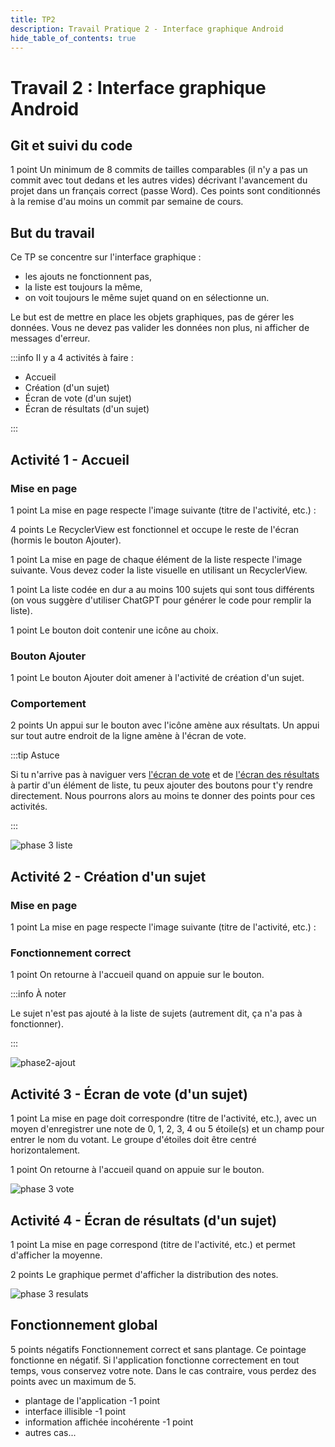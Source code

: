 ```yaml
---
title: TP2
description: Travail Pratique 2 - Interface graphique Android
hide_table_of_contents: true
---
```


# Travail 2 : Interface graphique Android

<Row>

<Column>

## Git et suivi du code

<Highlight color="tip">1 point</Highlight>
Un minimum de 8 commits de tailles comparables (il n'y a pas un commit avec tout dedans et les autres vides)
décrivant l'avancement du projet dans un français correct (passe Word).
Ces points sont conditionnés à la remise d'au moins un commit par semaine de cours.

</Column>

<Column>

## But du travail

Ce TP se concentre sur l'interface graphique :

- les ajouts ne fonctionnent pas,
- la liste est toujours la même,
- on voit toujours le même sujet quand on en sélectionne un.

Le but est de mettre en place les objets graphiques, pas de gérer les données.
Vous ne devez pas valider les données non plus, ni afficher de messages d'erreur.

</Column>

</Row>

:::info Il y a 4 activités à faire :

- Accueil
- Création (d'un sujet)
- Écran de vote (d'un sujet)
- Écran de résultats (d'un sujet)

:::

## Activité 1 - Accueil

<Row>

<Column size="9">

### Mise en page

&#8203;<Highlight color="tip">1 point</Highlight>
La mise en page respecte l'image suivante (titre de l'activité, etc.) :

&#8203;<Highlight color="tip">4 points</Highlight>
Le RecyclerView est fonctionnel et occupe le reste de l'écran (hormis le bouton Ajouter).

&#8203;<Highlight color="tip">1 point</Highlight>
La mise en page de chaque élément de la liste respecte l'image suivante. Vous devez coder la liste visuelle en utilisant un RecyclerView.

&#8203;<Highlight color="tip">1 point</Highlight>
La liste codée en dur a au moins 100 sujets qui sont tous différents (on vous suggère d'utiliser ChatGPT pour générer le code pour remplir la liste).

&#8203;<Highlight color="tip">1 point</Highlight>
Le bouton doit contenir une icône au choix.

### Bouton Ajouter

&#8203;<Highlight color="tip">1 point</Highlight>
Le bouton Ajouter doit amener à l'activité de création d'un sujet.

### Comportement

&#8203;<Highlight color="tip">2 points</Highlight>
Un appui sur le bouton avec l'icône amène aux résultats.
Un appui sur tout autre endroit de la ligne amène à l'écran de vote.

:::tip Astuce

Si tu n'arrive pas à naviguer vers [l'écran de vote](#activité-3---écran-de-vote-dun-sujet) et de [l'écran des résultats](#activité-4---écran-de-résultats-dun-sujet) à partir d'un élément de liste, tu peux ajouter des boutons pour t'y rendre directement. Nous pourrons alors au moins te donner des points pour ces activités.

:::

</Column>

<Column size="3">

![phase 3 liste](_03-tp2/ss-home.png)

</Column>

</Row>

## Activité 2 - Création d'un sujet

<Row>

<Column size="9">

### Mise en page

&#8203;<Highlight color="tip">1 point</Highlight> La mise en page respecte l'image suivante (titre de l'activité, etc.) :

### Fonctionnement correct

&#8203;<Highlight color="tip">1 point</Highlight> On retourne à l'accueil quand on appuie sur le bouton.

:::info À noter

Le sujet n'est pas ajouté à la liste de sujets (autrement dit, ça n'a pas à fonctionner).

:::

</Column>

<Column size="3">

![phase2-ajout](_03-tp2/ss-ajout-sujet.png)

</Column>

</Row>

## Activité 3 - Écran de vote (d'un sujet)

<Row>

<Column size="9">

&#8203;<Highlight color="tip">1 point</Highlight> La mise en page doit correspondre (titre de l'activité, etc.), avec
un moyen d'enregistrer une note de 0, 1, 2, 3, 4 ou 5 étoile(s) et un champ pour entrer le nom du votant. Le groupe d'étoiles doit être centré horizontalement.

&#8203;<Highlight color="tip">1 point</Highlight> On retourne à l'accueil quand on appuie sur le bouton.

</Column>

<Column size="3">

![phase 3 vote](_03-tp2/ss-vote.png)

</Column>

</Row>

## Activité 4 - Écran de résultats (d'un sujet)

<Row>

<Column size="9">

&#8203;<Highlight color="tip">1 point</Highlight>
La mise en page correspond (titre de l'activité, etc.) et permet d'afficher la moyenne.

&#8203;<Highlight color="tip">2 points</Highlight>
Le graphique permet d'afficher la distribution des notes.

</Column>

<Column size="3">

![phase 3 resulats](_03-tp2/ss-stats.png)

</Column>

</Row>

## Fonctionnement global

&#8203;<Highlight color="danger">5 points négatifs</Highlight> Fonctionnement correct et sans plantage. Ce pointage fonctionne en négatif. Si l'application fonctionne correctement en tout temps, vous conservez votre note. Dans le cas contraire, vous perdez des points avec un maximum de 5.

- plantage de l'application <Highlight color="danger">-1 point</Highlight>
- interface illisible <Highlight color="danger">-1 point</Highlight>
- information affichée incohérente <Highlight color="danger">-1 point</Highlight>
- autres cas...
